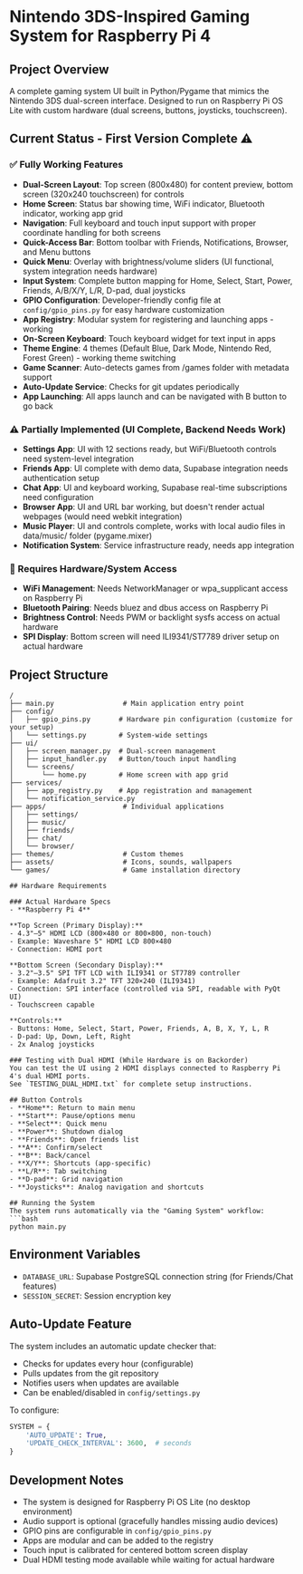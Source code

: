 # Nintendo 3DS-Inspired Gaming System for Raspberry Pi 4

## Project Overview
A complete gaming system UI built in Python/Pygame that mimics the Nintendo 3DS dual-screen interface. Designed to run on Raspberry Pi OS Lite with custom hardware (dual screens, buttons, joysticks, touchscreen).

## Current Status - First Version Complete ⚠️

### ✅ Fully Working Features
- **Dual-Screen Layout**: Top screen (800x480) for content preview, bottom screen (320x240 touchscreen) for controls
- **Home Screen**: Status bar showing time, WiFi indicator, Bluetooth indicator, working app grid
- **Navigation**: Full keyboard and touch input support with proper coordinate handling for both screens
- **Quick-Access Bar**: Bottom toolbar with Friends, Notifications, Browser, and Menu buttons
- **Quick Menu**: Overlay with brightness/volume sliders (UI functional, system integration needs hardware)
- **Input System**: Complete button mapping for Home, Select, Start, Power, Friends, A/B/X/Y, L/R, D-pad, dual joysticks
- **GPIO Configuration**: Developer-friendly config file at `config/gpio_pins.py` for easy hardware customization
- **App Registry**: Modular system for registering and launching apps - working
- **On-Screen Keyboard**: Touch keyboard widget for text input in apps
- **Theme Engine**: 4 themes (Default Blue, Dark Mode, Nintendo Red, Forest Green) - working theme switching
- **Game Scanner**: Auto-detects games from /games folder with metadata support
- **Auto-Update Service**: Checks for git updates periodically
- **App Launching**: All apps launch and can be navigated with B button to go back

### ⚠️ Partially Implemented (UI Complete, Backend Needs Work)
- **Settings App**: UI with 12 sections ready, but WiFi/Bluetooth controls need system-level integration
- **Friends App**: UI complete with demo data, Supabase integration needs authentication setup
- **Chat App**: UI and keyboard working, Supabase real-time subscriptions need configuration
- **Browser App**: UI and URL bar working, but doesn't render actual webpages (would need webkit integration)
- **Music Player**: UI and controls complete, works with local audio files in data/music/ folder (pygame.mixer)
- **Notification System**: Service infrastructure ready, needs app integration

### 🔧 Requires Hardware/System Access
- **WiFi Management**: Needs NetworkManager or wpa_supplicant access on Raspberry Pi
- **Bluetooth Pairing**: Needs bluez and dbus access on Raspberry Pi
- **Brightness Control**: Needs PWM or backlight sysfs access on actual hardware
- **SPI Display**: Bottom screen will need ILI9341/ST7789 driver setup on actual hardware

## Project Structure
```
/
├── main.py                 # Main application entry point
├── config/
│   ├── gpio_pins.py       # Hardware pin configuration (customize for your setup)
│   └── settings.py        # System-wide settings
├── ui/
│   ├── screen_manager.py  # Dual-screen management
│   ├── input_handler.py   # Button/touch input handling
│   └── screens/
│       └── home.py        # Home screen with app grid
├── services/
│   ├── app_registry.py    # App registration and management
│   └── notification_service.py
├── apps/                   # Individual applications
│   ├── settings/
│   ├── music/
│   ├── friends/
│   ├── chat/
│   └── browser/
├── themes/                 # Custom themes
├── assets/                 # Icons, sounds, wallpapers
└── games/                  # Game installation directory

## Hardware Requirements

### Actual Hardware Specs
- **Raspberry Pi 4**

**Top Screen (Primary Display):**
- 4.3"–5" HDMI LCD (800×480 or 800×800, non-touch)
- Example: Waveshare 5" HDMI LCD 800×480
- Connection: HDMI port

**Bottom Screen (Secondary Display):**
- 3.2"–3.5" SPI TFT LCD with ILI9341 or ST7789 controller
- Example: Adafruit 3.2" TFT 320×240 (ILI9341)
- Connection: SPI interface (controlled via SPI, readable with PyQt UI)
- Touchscreen capable

**Controls:**
- Buttons: Home, Select, Start, Power, Friends, A, B, X, Y, L, R
- D-pad: Up, Down, Left, Right
- 2x Analog joysticks

### Testing with Dual HDMI (While Hardware is on Backorder)
You can test the UI using 2 HDMI displays connected to Raspberry Pi 4's dual HDMI ports.
See `TESTING_DUAL_HDMI.txt` for complete setup instructions.

## Button Controls
- **Home**: Return to main menu
- **Start**: Pause/options menu
- **Select**: Quick menu
- **Power**: Shutdown dialog
- **Friends**: Open friends list
- **A**: Confirm/select
- **B**: Back/cancel
- **X/Y**: Shortcuts (app-specific)
- **L/R**: Tab switching
- **D-pad**: Grid navigation
- **Joysticks**: Analog navigation and shortcuts

## Running the System
The system runs automatically via the "Gaming System" workflow:
```bash
python main.py
```

## Environment Variables
- `DATABASE_URL`: Supabase PostgreSQL connection string (for Friends/Chat features)
- `SESSION_SECRET`: Session encryption key

## Auto-Update Feature
The system includes an automatic update checker that:
- Checks for updates every hour (configurable)
- Pulls updates from the git repository
- Notifies users when updates are available
- Can be enabled/disabled in `config/settings.py`

To configure:
```python
SYSTEM = {
    'AUTO_UPDATE': True,
    'UPDATE_CHECK_INTERVAL': 3600,  # seconds
}
```

## Development Notes
- The system is designed for Raspberry Pi OS Lite (no desktop environment)
- Audio support is optional (gracefully handles missing audio devices)
- GPIO pins are configurable in `config/gpio_pins.py`
- Apps are modular and can be added to the registry
- Touch input is calibrated for centered bottom screen display
- Dual HDMI testing mode available while waiting for actual hardware
